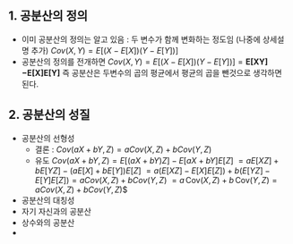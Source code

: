 
## 1. 공분산의 정의

- 이미 공분산의 정의는 알고 있음 : 두 변수가 함께 변화하는 정도임 (나중에 상세설명 추가)
	 $Cov(X,Y)=E[(X−E[X])(Y−E[Y])]$ 
- 공분산의 정의를 전개하면
	$Cov(X,Y)=E[(X−E[X])(Y−E[Y])]=\textbf{E[XY]−E[X]E[Y]}$ 
	즉 공분산은 두변수의 곱의 평균에서 평균의 곱을 뺀것으로 생각하면 된다.

## 2. 공분산의 성질

- 공분산의 선형성
	- 결론 : $Cov(aX+bY,Z)=aCov(X,Z)+bCov(Y,Z)$ 
	- 유도
		$Cov(aX+bY,Z)=E[(aX+bY)Z]−E[aX+bY]E[Z]$
		$=aE[XZ]+bE[YZ]−(aE[X]+bE[Y])E[Z]$
		$=a(E[XZ]−E[X]E[Z])+b(E[YZ]−E[Y]E[Z]) =a Cov(X,Z)+b Cov(Y,Z)$ 
		$= a \, \mathrm{Cov}(X,Z) + b \, \mathrm{Cov}(Y,Z)=aCov(X,Z)+bCov(Y,Z)$$ 
- 공분산의 대칭성
- 자기 자신과의 공분산
- 상수와의 공분산
- 
